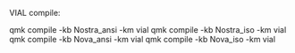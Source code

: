 
VIAL compile:

qmk compile -kb Nostra_ansi -km vial
qmk compile -kb Nostra_iso -km vial
qmk compile -kb Nova_ansi -km vial
qmk compile -kb Nova_iso -km vial














